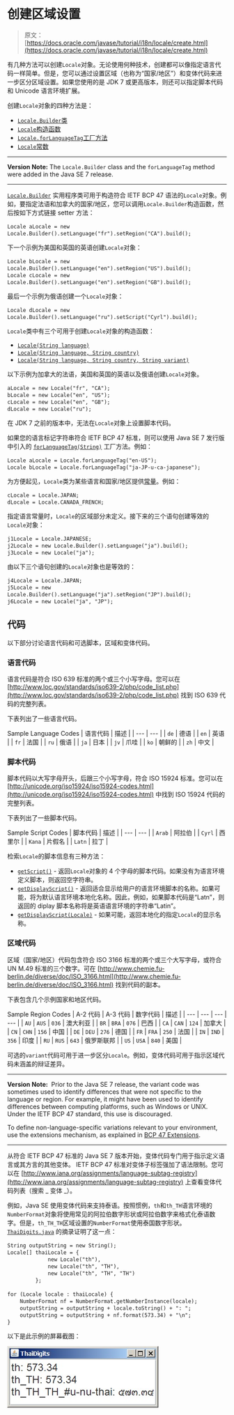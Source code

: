 # 创建区域设置

> 原文： [https://docs.oracle.com/javase/tutorial/i18n/locale/create.html](https://docs.oracle.com/javase/tutorial/i18n/locale/create.html)

有几种方法可以创建`Locale`对象。无论使用何种技术，创建都可以像指定语言代码一样简单。但是，您可以通过设置区域（也称为“国家/地区”）和变体代码来进一步区分区域设置。如果您使用的是 JDK 7 或更高版本，则还可以指定脚本代码和 Unicode 语言环境扩展。

创建`Locale`对象的四种方法是：

*   [`Locale.Builder`类](#builder)
*   [`Locale`构造函数](#constructors)
*   [`Locale.forLanguageTag`工厂方法](#factory)
*   [`Locale`常数](#constants)

* * *

**Version Note:** The `Locale.Builder` class and the `forLanguageTag` method were added in the Java SE 7 release.

* * *

[`Locale.Builder`](https://docs.oracle.com/javase/8/docs/api/java/util/Locale.Builder.html) 实用程序类可用于构造符合 IETF BCP 47 语法的`Locale`对象。例如，要指定法语和加拿大的国家/地区，您可以调用`Locale.Builder`构造函数，然后按如下方式链接 setter 方法：

```
Locale aLocale = new Locale.Builder().setLanguage("fr").setRegion("CA").build();

```

下一个示例为美国和英国的英语创建`Locale`对象：

```
Locale bLocale = new Locale.Builder().setLanguage("en").setRegion("US").build();
Locale cLocale = new Locale.Builder().setLanguage("en").setRegion("GB").build();

```

最后一个示例为俄语创建一个`Locale`对象：

```
Locale dLocale = new Locale.Builder().setLanguage("ru").setScript("Cyrl").build();

```

`Locale`类中有三个可用于创建`Locale`对象的构造函数：

*   [`Locale(String language)`](https://docs.oracle.com/javase/8/docs/api/java/util/Locale.html#Locale-java.lang.String-)
*   [`Locale(String language, String country)`](https://docs.oracle.com/javase/8/docs/api/java/util/Locale.html#Locale-java.lang.String-java.lang.String-)
*   [`Locale(String language, String country, String variant)`](https://docs.oracle.com/javase/8/docs/api/java/util/Locale.html#Locale-java.lang.String-java.lang.String-java.lang.String-)

以下示例为加拿大的法语，美国和英国的英语以及俄语创建`Locale`对象。

```
aLocale = new Locale("fr", "CA");
bLocale = new Locale("en", "US");
cLocale = new Locale("en", "GB");
dLocale = new Locale("ru");

```

在 JDK 7 之前的版本中，无法在`Locale`对象上设置脚本代码。

如果您的语言标记字符串符合 IETF BCP 47 标准，则可以使用 Java SE 7 发行版中引入的 [`forLanguageTag(String)`](https://docs.oracle.com/javase/8/docs/api/java/util/Locale.html#forLanguageTag-java.lang.String-) 工厂方法。例如：

```
Locale aLocale = Locale.forLanguageTag("en-US");
Locale bLocale = Locale.forLanguageTag("ja-JP-u-ca-japanese");

```

为方便起见，`Locale`类为某些语言和国家/地区提供[常量](https://docs.oracle.com/javase/8/docs/api/java/util/Locale.html#field_summary)。例如：

```
cLocale = Locale.JAPAN;
dLocale = Locale.CANADA_FRENCH;

```

指定语言常量时，`Locale`的区域部分未定义。接下来的三个语句创建等效的`Locale`对象：

```
j1Locale = Locale.JAPANESE;
j2Locale = new Locale.Builder().setLanguage("ja").build();
j3Locale = new Locale("ja");

```

由以下三个语句创建的`Locale`对象也是等效的：

```
j4Locale = Locale.JAPAN;
j5Locale = new Locale.Builder().setLanguage("ja").setRegion("JP").build();
j6Locale = new Locale("ja", "JP");

```

## 代码

以下部分讨论语言代码和可选脚本，区域和变体代码。

### 语言代码

语言代码是符合 ISO 639 标准的两个或三个小写字母。您可以在 [http://www.loc.gov/standards/iso639-2/php/code_list.php](http://www.loc.gov/standards/iso639-2/php/code_list.php) 找到 ISO 639 代码的完整列表。

下表列出了一些语言代码。

Sample Language Codes
| 语言代码 | 描述 |
| --- | --- |
| `de` | 德语 |
| `en` | 英语 |
| `fr` | 法国 |
| `ru` | 俄语 |
| `ja` | 日本 |
| `jv` | 爪哇 |
| `ko` | 朝鲜的 |
| `zh` | 中文 |

### 脚本代码

脚本代码以大写字母开头，后跟三个小写字母，符合 ISO 15924 标准。您可以在 [http://unicode.org/iso15924/iso15924-codes.html](http://unicode.org/iso15924/iso15924-codes.html) 中找到 ISO 15924 代码的完整列表。

下表列出了一些脚本代码。

Sample Script Codes
| 脚本代码 | 描述 |
| --- | --- |
| `Arab` | 阿拉伯 |
| `Cyrl` | 西里尔 |
| `Kana` | 片假名 |
| `Latn` | 拉丁 |

检索`Locale`的脚本信息有三种方法：

*   [`getScript()`](https://docs.oracle.com/javase/8/docs/api/java/util/Locale.html#getScript--) - 返回`Locale`对象的 4 个字母的脚本代码。如果没有为语言环境定义脚本，则返回空字符串。
*   [`getDisplayScript()`](https://docs.oracle.com/javase/8/docs/api/java/util/Locale.html#getDisplayScript--) - 返回适合显示给用户的语言环境脚本的名称。如果可能，将为默认语言环境本地化名称。因此，例如，如果脚本代码是“Latn”，则返回的 diplay 脚本名称将是英语语言环境的字符串“Latin”。
*   [`getDisplayScript(Locale)`](https://docs.oracle.com/javase/8/docs/api/java/util/Locale.html#getDisplayScript-java.util.Locale-) - 如果可能，返回本地化的指定`Locale`的显示名称。

### 区域代码

区域（国家/地区）代码包含符合 ISO 3166 标准的两个或三个大写字母，或符合 UN M.49 标准的三个数字。可在 [http://www.chemie.fu-berlin.de/diverse/doc/ISO_3166.html](http://www.chemie.fu-berlin.de/diverse/doc/ISO_3166.html) 找到代码的副本。

下表包含几个示例国家和地区代码。

Sample Region Codes
| A-2 代码 | A-3 代码 | 数字代码 | 描述 |
| --- | --- | --- | --- |
| `AU` | `AUS` | `036` | 澳大利亚 |
| `BR` | `BRA` | `076` | 巴西 |
| `CA` | `CAN` | `124` | 加拿大 |
| `CN` | `CHN` | `156` | 中国 |
| `DE` | `DEU` | `276` | 德国 |
| `FR` | `FRA` | `250` | 法国 |
| `IN` | `IND` | `356` | 印度 |
| `RU` | `RUS` | `643` | 俄罗斯联邦 |
| `US` | `USA` | `840` | 美国 |

可选的`variant`代码可用于进一步区分`Locale`。例如，变体代码可用于指示区域代码未涵盖的辩证差异。

* * *

**Version Note:**  Prior to the Java SE 7 release, the variant code was sometimes used to identify differences that were not specific to the language or region. For example, it might have been used to identify differences between computing platforms, such as Windows or UNIX. Under the IETF BCP 47 standard, this use is discouraged.

To define non-language-specific variations relevant to your environment, use the extensions mechanism, as explained in [BCP 47 Extensions](extensions.html).

* * *

从符合 IETF BCP 47 标准的 Java SE 7 版本开始，变体代码专门用于指示定义语言或其方言的其他变体。 IETF BCP 47 标准对变体子标签强加了语法限制。您可以在 [http://www.iana.org/assignments/language-subtag-registry](http://www.iana.org/assignments/language-subtag-registry) 上查看变体代码列表（搜索 _ 变体 _）。

例如，Java SE 使用变体代码来支持泰语。按照惯例，`th`和`th_TH`语言环境的`NumberFormat`对象将使用常见的阿拉伯数字形状或阿拉伯数字来格式化泰语数字。但是，`th_TH_TH`区域设置的`NumberFormat`使用泰国数字形状。 [`ThaiDigits.java`](examples/ThaiDigits.java) 的摘录证明了这一点：

```
String outputString = new String();
Locale[] thaiLocale = {
             new Locale("th"),
             new Locale("th", "TH"),
             new Locale("th", "TH", "TH")
         };

for (Locale locale : thaiLocale) {
    NumberFormat nf = NumberFormat.getNumberInstance(locale);
    outputString = outputString + locale.toString() + ": ";
    outputString = outputString + nf.format(573.34) + "\n";
}

```

以下是此示例的屏幕截图：

![Screenshot of Sample ThaiDigits.java](img/8cf88a3d71992ec73f3c1a8215f78b8b.jpg)